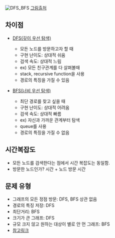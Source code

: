 ![DFS_BFS](https://github.com/uniye/algorithm_theory/assets/92070609/61075627-0aa1-4a4f-8370-763547b9686f)
[그림출처](https://iancoding.tistory.com/329)

## 차이점
- [DFS(깊이 우선 탐색)](https://github.com/uniye/algorithm_theory/blob/main/BFS_DFS/DepthFisrtSearch.md)
  - 모든 노드를 방문하고자 할 때
  - 구현 난이도: 상대적 쉬움
  - 검색 속도: 상대적 느림
  - ex) 모든 친구관계를 다 살펴볼때
  - stack, recursive function을 사용
  - 경로의 특징을 가질 수 있음

- [BFS(너비 우선 탐색)](https://github.com/uniye/algorithm_theory/blob/main/BFS_DFS/BreathFirstSearch.md)
  - 최단 경로를 찾고 싶을 때
  - 구현 난이도: 상대적 어려움
  - 검색 속도: 상대적 빠름
  - ex) 자신과 가까운 관계부터 탐색
  - queue를 사용
  - 경로의 특징을 가질 수 없음

## 시간복잡도
- 모든 노드를 검색한다는 점에서 시간 복잡도는 동일함.
- 방문한 노드인가? 시간 + 노드 방문 시간

## 문제 유형
- 그래프의 모든 정점 방문: DFS, BFS 상관 없음
- 경로의 특징 저장: DFS
- 최단거리: BFS
- 크기가 큰 그래프: DFS
- 규모 크지 않고 원하는 대상이 별로 안 먼 그래프: BFS
- [참고링크](https://stackoverflow.com/questions/3332947/what-are-the-practical-factors-to-consider-when-choosing-between-depth-first-sea)
